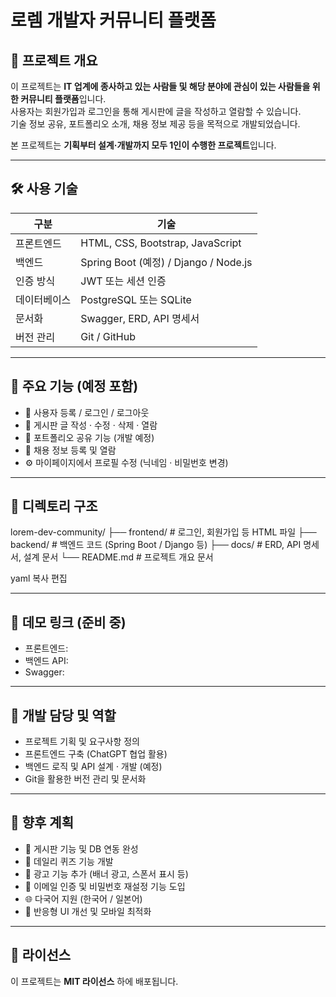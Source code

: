 # 로렘 개발자 커뮤니티 플랫폼

## 📌 프로젝트 개요

이 프로젝트는 **IT 업계에 종사하고 있는 사람들 및 해당 분야에 관심이 있는 사람들을 위한 커뮤니티 플랫폼**입니다.  
사용자는 회원가입과 로그인을 통해 게시판에 글을 작성하고 열람할 수 있습니다.  
기술 정보 공유, 포트폴리오 소개, 채용 정보 제공 등을 목적으로 개발되었습니다.

본 프로젝트는 **기획부터 설계·개발까지 모두 1인이 수행한 프로젝트**입니다.

---

## 🛠 사용 기술

| 구분         | 기술                                 |
|--------------|--------------------------------------|
| 프론트엔드   | HTML, CSS, Bootstrap, JavaScript     |
| 백엔드       | Spring Boot (예정) / Django / Node.js |
| 인증 방식     | JWT 또는 세션 인증                     |
| 데이터베이스 | PostgreSQL 또는 SQLite                |
| 문서화       | Swagger, ERD, API 명세서              |
| 버전 관리     | Git / GitHub                          |

---

## 🔧 주요 기능 (예정 포함)

- 🔐 사용자 등록 / 로그인 / 로그아웃  
- 📝 게시판 글 작성 · 수정 · 삭제 · 열람  
- 📂 포트폴리오 공유 기능 (개발 예정)  
- 💼 채용 정보 등록 및 열람  
- ⚙️ 마이페이지에서 프로필 수정 (닉네임 · 비밀번호 변경)

---

## 📁 디렉토리 구조

lorem-dev-community/
├── frontend/ # 로그인, 회원가입 등 HTML 파일
├── backend/ # 백엔드 코드 (Spring Boot / Django 등)
├── docs/ # ERD, API 명세서, 설계 문서
└── README.md # 프로젝트 개요 문서

yaml
복사
편집

---

## 🚀 데모 링크 (준비 중)

- 프론트엔드:  
- 백엔드 API:  
- Swagger:  

---

## 👤 개발 담당 및 역할

- 프로젝트 기획 및 요구사항 정의  
- 프론트엔드 구축 (ChatGPT 협업 활용)  
- 백엔드 로직 및 API 설계 · 개발 (예정)  
- Git을 활용한 버전 관리 및 문서화  

---

## 📣 향후 계획

- 📝 게시판 기능 및 DB 연동 완성  
- 📅 데일리 퀴즈 기능 개발  
- 📢 광고 기능 추가 (배너 광고, 스폰서 표시 등)  
- 📧 이메일 인증 및 비밀번호 재설정 기능 도입  
- 🌐 다국어 지원 (한국어 / 일본어)  
- 📱 반응형 UI 개선 및 모바일 최적화  

---

## 📄 라이선스

이 프로젝트는 **MIT 라이선스** 하에 배포됩니다.
